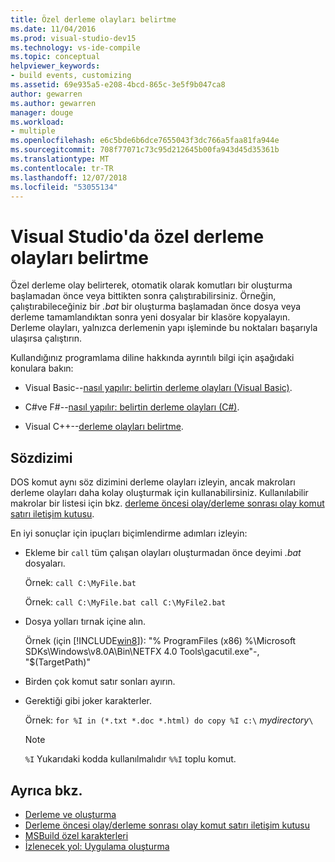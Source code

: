 ```yaml
---
title: Özel derleme olayları belirtme
ms.date: 11/04/2016
ms.prod: visual-studio-dev15
ms.technology: vs-ide-compile
ms.topic: conceptual
helpviewer_keywords:
- build events, customizing
ms.assetid: 69e935a5-e208-4bcd-865c-3e5f9b047ca8
author: gewarren
ms.author: gewarren
manager: douge
ms.workload:
- multiple
ms.openlocfilehash: e6c5bde6b6dce7655043f3dc766a5faa81fa944e
ms.sourcegitcommit: 708f77071c73c95d212645b00fa943d45d35361b
ms.translationtype: MT
ms.contentlocale: tr-TR
ms.lasthandoff: 12/07/2018
ms.locfileid: "53055134"
---
```

# <a name="specify-custom-build-events-in-visual-studio"></a>Visual Studio'da özel derleme olayları belirtme

Özel derleme olay belirterek, otomatik olarak komutları bir oluşturma başlamadan önce veya bittikten sonra çalıştırabilirsiniz. Örneğin, çalıştırabileceğiniz bir *.bat* bir oluşturma başlamadan önce dosya veya derleme tamamlandıktan sonra yeni dosyalar bir klasöre kopyalayın. Derleme olayları, yalnızca derlemenin yapı işleminde bu noktaları başarıyla ulaşırsa çalıştırın.

 Kullandığınız programlama diline hakkında ayrıntılı bilgi için aşağıdaki konulara bakın:

-   Visual Basic--[nasıl yapılır: belirtin derleme olayları (Visual Basic)](../ide/how-to-specify-build-events-visual-basic.md).

-   C#ve F#--[nasıl yapılır: belirtin derleme olayları (C#)](../ide/how-to-specify-build-events-csharp.md).

-   Visual C++--[derleme olayları belirtme](/cpp/ide/specifying-build-events).

## <a name="syntax"></a>Sözdizimi

DOS komut aynı söz dizimini derleme olayları izleyin, ancak makroları derleme olayları daha kolay oluşturmak için kullanabilirsiniz. Kullanılabilir makrolar bir listesi için bkz. [derleme öncesi olay/derleme sonrası olay komut satırı iletişim kutusu](../ide/reference/pre-build-event-post-build-event-command-line-dialog-box.md).

 En iyi sonuçlar için ipuçları biçimlendirme adımları izleyin:

- Ekleme bir `call` tüm çalışan olayları oluşturmadan önce deyimi *.bat* dosyaları.

   Örnek: `call C:\MyFile.bat`

   Örnek: `call C:\MyFile.bat call C:\MyFile2.bat`

- Dosya yolları tırnak içine alın.

   Örnek (için [!INCLUDE[win8](../debugger/includes/win8_md.md)]): "% ProgramFiles (x86) %\Microsoft SDKs\Windows\v8.0A\Bin\NETFX 4.0 Tools\gacutil.exe"-, "$(TargetPath)"

- Birden çok komut satır sonları ayırın.

- Gerektiği gibi joker karakterler.

   Örnek: `for %I in (*.txt *.doc *.html) do copy %I c:\` *mydirectory*`\`

  > [!NOTE]
  >  `%I` Yukarıdaki kodda kullanılmalıdır `%%I` toplu komut.

## <a name="see-also"></a>Ayrıca bkz.

- [Derleme ve oluşturma](../ide/compiling-and-building-in-visual-studio.md)
- [Derleme öncesi olay/derleme sonrası olay komut satırı iletişim kutusu](../ide/reference/pre-build-event-post-build-event-command-line-dialog-box.md)
- [MSBuild özel karakterleri](../msbuild/msbuild-special-characters.md)
- [İzlenecek yol: Uygulama oluşturma](../ide/walkthrough-building-an-application.md)
